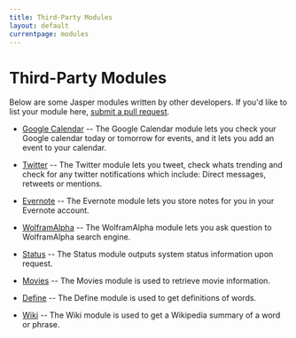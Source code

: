 ```yaml
---
title: Third-Party Modules
layout: default
currentpage: modules
---
```


Third-Party Modules
===

Below are some Jasper modules written by other developers. If you'd like to list your module here, [submit a pull request](https://github.com/jasperproject/jasperproject.github.io/blob/master/documentation/modules/index.md).

- [Google Calendar](https://github.com/marclave/Jasper-Google-Calendar) -- The Google Calendar module lets you check your Google calendar today or tomorrow
for events, and it lets you add an event to your calendar.

- [Twitter](https://github.com/marclave/Jasper-Twitter) -- The Twitter module lets you tweet, check whats trending and check for any twitter notifications which include: Direct messages, retweets or mentions.

- [Evernote](https://github.com/JasonTwente/Jasper-Evernote) -- The Evernote module lets you store notes for you in your Evernote account.

- [WolframAlpha](https://github.com/nexhero/wolframalpha_jasper) -- The WolframAlpha module lets you ask question to WolframAlpha search engine.

- [Status](https://github.com/edouardpoitras/jasper-status) -- The Status module outputs system status information upon request.

- [Movies](https://github.com/edouardpoitras/jasper-movies) -- The Movies module is used to retrieve movie information.

- [Define](https://github.com/iamjake648/jasper-dictionary) -- The Define module is used to get definitions of words. 

- [Wiki](https://github.com/iamjake648/jasper-wiki) -- The Wiki module is used to get a Wikipedia summary of a word or phrase.
